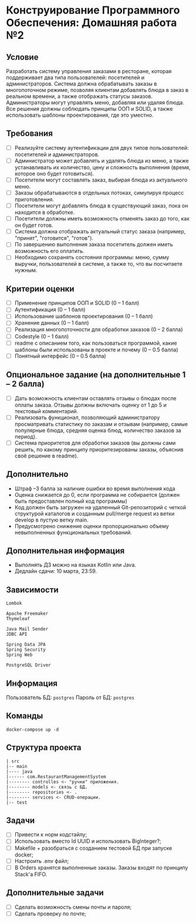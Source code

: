 # Конструирование Программного Обеспечения: Домашняя работа №2

## Условие

Разработать систему управления заказами в ресторане, которая поддерживает два типа пользователей: посетителей и
администраторов. Система должна обрабатывать заказы в многопоточном режиме, позволяя клиентам добавлять блюда в заказ в
реальном времени, а также отображать статусы заказов. Администраторы могут управлять меню, добавляя или удаляя блюда.
Все решения должны соблюдать принципы ООП и SOLID, а также использовать шаблоны проектирования, где это уместно.

## Требования

- [ ] Реализуйте систему аутентификации для двух типов пользователей: посетителей и администраторов.
- [ ] Администратор может добавлять и удалять блюда из меню, а также устанавливать их количество, цену и сложность
  выполнения (время, которое оно будет готовиться).
- [ ] Посетители могут составлять заказ, выбирая блюда из актуального меню.
- [ ] Заказы обрабатываются в отдельных потоках, симулируя процесс приготовления.
- [ ] Посетители могут добавлять блюда в существующий заказ, пока он находится в обработке.
- [ ] Посетители должны иметь возможность отменять заказ до того, как он будет готов.
- [ ] Система должна отображать актуальный статус заказа (например, "принят", "готовится", "готов").
- [ ] По завершению выполнения заказа посетитель должен иметь возможность его оплатить.
- [ ] Необходимо сохранять состояния программы: меню, сумму выручки, пользователей в системе, а также то, что вы
  посчитаете нужным.

## Критерии оценки

- [ ] Применение принципов ООП и SOLID (0 – 1 балл)
- [ ] Аутентификация (0 – 1 балл)
- [ ] Использование шаблонов проектирования (0 – 1 балл)
- [ ] Хранение данных (0 – 1 балл)
- [ ] Реализация многопоточности для обработки заказов (0 – 2 балла)
- [ ] Codestyle (0 – 1 балл)
- [ ] readme с описанием того, как пользоваться программой, какие шаблоны были использованы в проекте и почему (0 – 0.5
  балла)
- [ ] Понятный интерфейс (0 – 0.5 балла)

## Опциональное задание (на дополнительные 1 – 2 балла)

- [ ] Дать возможность клиентам оставлять отзывы о блюдах после оплаты заказа. Отзывы должны включать оценку от 1 до 5 и
  текстовый комментарий.
- [ ] Реализовать функционал, позволяющий администратору просматривать статистику по заказам и отзывам (например, самые
  популярные блюда, средняя оценка блюд, количество заказов за период).
- [ ] Система приоритетов для обработки заказов (вы должны сами решить, по какому принципу приоритезированы заказы,
  объяснив
  своё решение в readme).

## Дополнительно

- Штраф –3 балла за наличие ошибки во время выполнения кода
- Оценка снижается до 0, если программа не собирается (должен быть предоставлен полный код программы)
- Код должен быть загружен на удаленный Git-репозиторий с четкой структурой каталогов и созданным pull/merge request из
  ветки develop в пустую ветку main.
- Предусмотрено снижение оценки пропорционально объему невыполненных функциональных требований.

## Дополнительная информация

- Выполнять ДЗ можно на языках Kotlin или Java.
- Дедлайн сдачи: 10 марта, 23:59.

## Зависимости

```
Lombok

Apache Freemaker
Thymeleaf

Java Mail Sender
JDBC API

Spring Data JPA
Spring Security
Spring Web

PostgreSQL Driver
```

## Информация

Пользователь БД: `postgres`
Пароль от БД: `postgres`

## Команды

```
docker-compose up -d

```

## Структура проекта

```
| src
|-- main
|---- java
|------ com.RestaurantManagementSystem
|-------- controlles <- "ручки" приложения.
|-------- models <- связь с БД.
|-------- repositories <- .
|-------- services <- CRUD-операции.
|-- test
```

## Задачи

- [ ] Привести к норм кодстайлу;
- [ ] Использовать вместо Id UUID и использовать BigInteger?;
- [ ] Makefile + разобраться с созданием тестовой БД при запуске docker;
- [ ] Настроить .env файл;
- [ ] В Orders хранятся выполненные заказы. Заказы входят по принципу Stack'а FIFO.

## Дополнительные задачи

- [ ] Сделать возможность смены почты и пароля;
- [ ] Сделать проверку по почте;